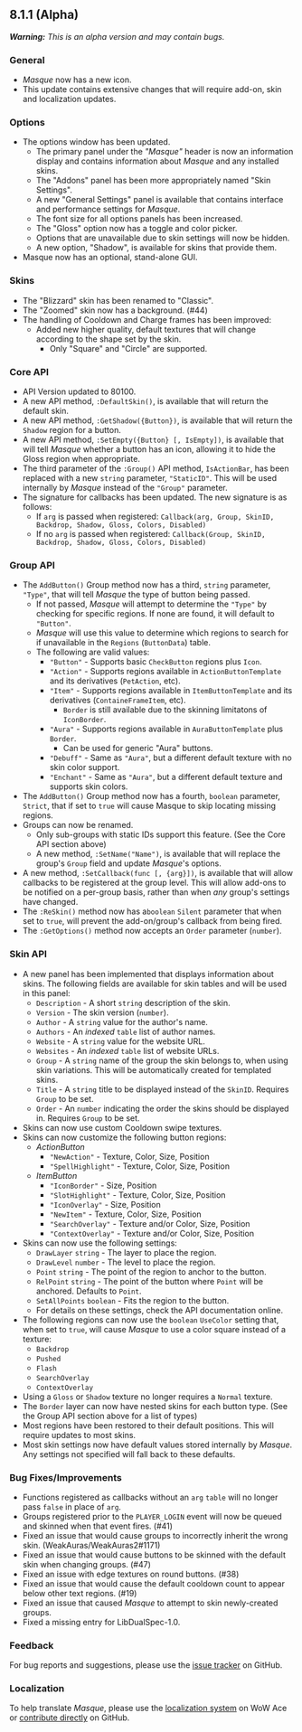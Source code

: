 ## 8.1.1 (Alpha)

_**Warning:** This is an alpha version and may contain bugs._

### General

- _Masque_ now has a new icon.
- This update contains extensive changes that will require add-on, skin and localization updates.

### Options

- The options window has been updated.
  - The primary panel under the _"Masque"_ header is now an information display and contains information about _Masque_ and any installed skins.
  - The "Addons" panel has been more appropriately named "Skin Settings".
  - A new "General Settings" panel is available that contains interface and performance settings for _Masque_.
  - The font size for all options panels has been increased.
  - The "Gloss" option now has a toggle and color picker.
  - Options that are unavailable due to skin settings will now be hidden.
  - A new option, "Shadow", is available for skins that provide them.
- Masque now has an optional, stand-alone GUI.

### Skins

- The "Blizzard" skin has been renamed to "Classic".
- The "Zoomed" skin now has a background. (#44)
- The handling of Cooldown and Charge frames has been improved:
  - Added new higher quality, default textures that  will change according to the shape set by the skin.
    - Only "Square" and "Circle" are supported.

### Core API

- API Version updated to 80100.
- A new API method, `:DefaultSkin()`, is available that will return the default skin.
- A new API method, `:GetShadow({Button})`, is available that will return the `Shadow` region for a button.
- A new API method, `:SetEmpty({Button} [, IsEmpty])`, is available that will tell _Masque_ whether a button has an icon, allowing it to hide the Gloss region when appropriate.
- The third parameter of the `:Group()` API method, `IsActionBar`, has been replaced with a new `string` parameter, `"StaticID"`. This will be used internally by _Masque_ instead of the `"Group"` parameter.
- The signature for callbacks has been updated. The new signature is as follows:
  - If `arg` is passed when registered: `Callback(arg, Group, SkinID, Backdrop, Shadow, Gloss, Colors, Disabled)`
  - If no `arg` is passed when registered: `Callback(Group, SkinID, Backdrop, Shadow, Gloss, Colors, Disabled)`

### Group API

- The `AddButton()` Group method now has a third, `string` parameter, `"Type"`, that will tell _Masque_ the type of button being passed.
  - If not passed, _Masque_ will attempt to determine the `"Type"` by checking for specific regions. If none are found, it will default to `"Button"`.
  - _Masque_ will use this value to determine which regions to search for if unavailable in the `Regions` (`ButtonData`) table.
  - The following are valid values:
    - `"Button"` - Supports basic `CheckButton` regions plus `Icon`.
    - `"Action"` - Supports regions available in `ActionButtonTemplate` and its derivatives (`PetAction`, etc).
    - `"Item"` - Supports regions available in `ItemButtonTemplate` and its derivatives (`ContaineFrameItem`, etc).
      - `Border` is still available due to the skinning limitatons of `IconBorder`.
    - `"Aura"` - Supports regions available in `AuraButtonTemplate` plus `Border`.
      - Can be used for generic "Aura" buttons.
    - `"Debuff"` - Same as `"Aura"`, but a different default texture with no skin color support.
    - `"Enchant"` - Same as `"Aura"`, but a different default texture and supports skin colors.
- The `AddButton()` Group method now has a fourth, `boolean` parameter, `Strict`, that if set to `true` will cause Masque to skip locating missing regions.
- Groups can now be renamed.
  - Only sub-groups with static IDs support this feature. (See the Core API section above)
  - A new method, `:SetName("Name")`, is available that will replace the group's `Group` field and update _Masque_'s options.
- A new method, `:SetCallback(func [, {arg}])`, is available that will allow callbacks to be registered at the group level. This will allow add-ons to be notified on a per-group basis, rather than when _any_ group's settings have changed.
- The `:ReSkin()` method now has a`boolean` `Silent` parameter that when set to `true`, will prevent the add-on/group's callback from being fired.
- The `:GetOptions()` method now accepts an `Order` parameter (`number`).

### Skin API

- A new panel has been implemented that displays information about skins. The following fields are available for skin tables and will be used in this panel:
  - `Description` - A short `string` description of the skin.
  - `Version` - The skin version (`number`).
  - `Author` - A `string` value for the author's name.
  - `Authors` - An _indexed_ `table` list of author names.
  - `Website` - A `string` value for the website URL.
  - `Websites` - An _indexed_ `table` list of website URLs.
  - `Group` - A `string` name of the group the skin belongs to, when using skin variations. This will be automatically created for templated skins.
  - `Title` - A `string` title to be displayed instead of the `SkinID`. Requires `Group` to be set.
  - `Order` - An `number` indicating the order the skins should be displayed in. Requires `Group` to be set.
- Skins can now use custom Cooldown swipe textures.
- Skins can now customize the following button regions:
  - _ActionButton_
    - `"NewAction"` - Texture, Color, Size, Position
    - `"SpellHighlight"` - Texture, Color, Size, Position
  - _ItemButton_
    - `"IconBorder"` - Size, Position
    - `"SlotHighlight"` - Texture, Color, Size, Position
    - `"IconOverlay"` - Size, Position
    - `"NewItem"` - Texture, Color, Size, Position
    - `"SearchOverlay"` - Texture and/or Color, Size, Position
    - `"ContextOverlay"` - Texture and/or Color, Size, Position
- Skins can now use the following settings:
  - `DrawLayer` `string` - The layer to place the region.
  - `DrawLevel` `number` - The level to place the region.
  - `Point` `string` - The point of the region to anchor to the button.
  - `RelPoint` `string` - The point of the button where `Point` will be anchored. Defaults to `Point`.
  - `SetAllPoints` `boolean` - Fits the region to the button.
  - For details on these settings, check the API documentation online.
- The following regions can now use the `boolean` `UseColor` setting that, when set to `true`, will cause _Masque_ to use a color square instead of a texture:
  - `Backdrop`
  - `Pushed`
  - `Flash`
  - `SearchOverlay`
  - `ContextOverlay`
- Using a `Gloss` or `Shadow` texture no longer requires a `Normal` texture.
- The `Border` layer can now have nested skins for each button type.  (See the Group API section above for a list of types)
- Most regions have been restored to their default positions. This will require updates to most skins.
- Most skin settings now have default values stored internally by _Masque_. Any settings not specified will fall back to these defaults.

### Bug Fixes/Improvements

- Functions registered as callbacks without an `arg` `table` will no longer pass `false` in place of `arg`.
- Groups registered prior to the `PLAYER_LOGIN` event will now be queued and skinned when that event fires. (#41)
- Fixed an issue that would cause groups to incorrectly inherit the wrong skin. (WeakAuras/WeakAuras2#1171)
- Fixed an issue that would cause buttons to be skinned with the default skin when changing groups. (#47)
- Fixed an issue with edge textures on round buttons. (#38)
- Fixed an issue that would cause the default cooldown count to appear below other text regions. (#19)
- Fixed an issue that caused _Masque_ to attempt to skin newly-created groups.
- Fixed a missing entry for LibDualSpec-1.0.

### Feedback

For bug reports and suggestions, please use the [issue tracker](https://github.com/stormfx/masque/issues "Masque Issue Tracker") on GitHub.

### Localization

To help translate _Masque_, please use the [localization system](https://www.wowace.com/projects/masque/localization "Masque on WoW Ace") on WoW Ace or [contribute directly](https://github.com/stormfx/masque "Masque on GitHub") on GitHub.
